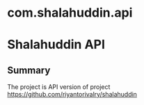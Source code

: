 # com.shalahuddin.api
Shalahuddin API
=====================================================

Summary
-------
The project is API version of project https://github.com/riyantorivalry/shalahuddin

